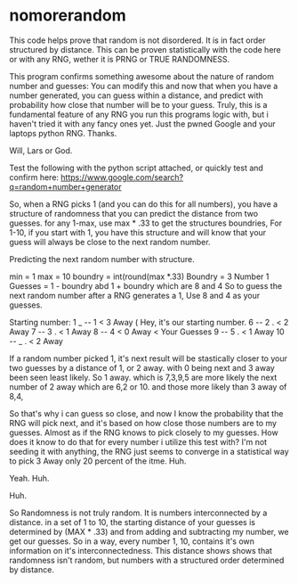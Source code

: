 # nomorerandom
This code helps prove that random is not disordered. It is in fact order structured by distance. This can be proven statistically with the code here or with any RNG, wether it is PRNG or TRUE RANDOMNESS.


This program confirms something awesome about the nature of random number and guesses: You can modify this and now that when you have a number generated, you can guess within a distance, and predict with probability how close that number will be to your guess. Truly, this is a fundamental feature of any RNG you run this programs logic with, but i haven't tried it with any fancy ones yet. Just the pwned Google and your laptops python RNG. Thanks.

Will, Lars or God.

Test the following with the python script attached, or quickly test and confirm here:
https://www.google.com/search?q=random+number+generator

So, when a RNG picks 1 (and you can do this for all numbers), you have a structure of randomness that you can predict the distance from two guesses. for any 1-max, use max * .33 to get the structures boundries, For 1-10, if you start with 1, you have this structure and will know that your guess will always be close to the next random number.

Predicting the next random number with structure.

min = 1
max = 10
boundry = int(round(max *.33)
Boundry = 3
Number 1
Guesses = 1 - boundry abd 1 + boundry which are 8 and 4
So to guess the next random number after a RNG generates a 1, Use 8 and 4 as your guesses.

Starting number: 1
_ -- 1 < 3 Away ( Hey, it's our starting number.
6 -- 2 . < 2 Away
7 -- 3 . < 1 Away
8 -- 4 < 0 Away < Your Guesses
9 -- 5 . < 1 Away
10 -- _ . < 2 Away

If a random number picked 1, it's next result will be stastically closer to your two guesses by a distance of 1, or 2 away. with 0 being next and 3 away been seen least likely. So 1 away. which is 7,3,9,5 are more likely the next number of 2 away which are 6,2 or 10. and those more likely than 3 away of 8,4,

So that's why i can guess so close, and now I know the probability that the RNG will pick next, and it's based on how close those numbers are to my guesses. Almost as if the RNG knows to pick closely to my guesses. How does it know to do that for every number i utilize this test with? I'm not seeding it with anything, the RNG just seems to converge in a statistical way to pick 3 Away only 20 percent of the itme. Huh.

Yeah. Huh.

Huh.

So Randomness is not truly random. It is numbers interconnected by a distance. in a set of 1 to 10, the starting distance
of your guesses is determined by (MAX * .33) and from adding and subtracting my number, we get our guesses. So in a way, every
number 1, 10, contains it's own information on it's interconnectedness. This distance shows shows that randomness isn't random,
but numbers with a structured order determined by distance. 


